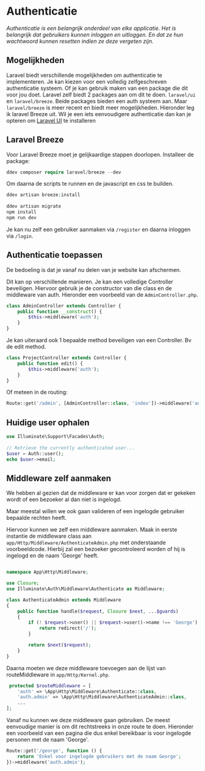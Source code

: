 # Authenticatie

*Authenticatie is een belangrijk onderdeel van elke applicatie. Het is belangrijk dat gebruikers kunnen inloggen en uitloggen. En dat ze hun wachtwoord kunnen resetten indien ze deze vergeten zijn.*

## Mogelijkheden

Laravel biedt verschillende mogelijkheden om authenticatie te implementeren. Je kan kiezen voor een volledig zelfgeschreven authenticatie systeem. Of je kan gebruik maken van een package die dit voor jou doet. Laravel zelf biedt 2 packages aan om dit te doen. `laravel/ui` en `laravel/breeze`. Beide packages bieden een auth systeem aan. Maar `laravel/breeze` is meer recent en biedt meer mogelijkheden. Hieronder leg ik laravel Breeze uit. Wil je een iets eenvoudigere authenticatie dan kan je opteren om [Laravel UI](/laravel/laravel/how-to/laravel-ui) te installeren

## Laravel Breeze

Voor Laravel Breeze moet je gelijkaardige stappen doorlopen. Installeer de package:

``` php
ddev composer require laravel/breeze --dev
```

Om daarna de scripts te runnen en de javascript en css te builden.

``` php
ddev artisan breeze:install
 
ddev artisan migrate
npm install
npm run dev
```

Je kan nu zelf een gebruiker aanmaken via `/register` en daarna inloggen via `/login`.

## Authenticatie toepassen

De bedoeling is dat je vanaf nu delen van je website kan afschermen.

Dit kan op verschillende manieren. Je kan een volledige Controller beveiligen. Hiervoor gebruik je de constructor van die class en de middleware van auth. Hieronder een voorbeeld van de `AdminController.php`.

``` php
class AdminController extends Controller {
    public function __construct() {
        $this->middleware('auth');
    }
}
```

Je kan uiteraard ook 1 bepaalde method beveiligen van een Controller. Bv de edit method.

``` php
class ProjectController extends Controller {
    public function edit() {
        $this->middleware('auth');
    }
}
```

Of meteen in de routing:

``` php
Route::get('/admin', [AdminController::class, 'index'])->middleware('auth');
```

## Huidige user ophalen

``` php
use Illuminate\Support\Facades\Auth;
 
// Retrieve the currently authenticated user...
$user = Auth::user();
echo $user->email;
```

## Middleware zelf aanmaken

We hebben al gezien dat de middleware er kan voor zorgen dat er gekeken wordt of een bezoeker al dan niet is ingelogd.

Maar meestal willen we ook gaan valideren of een ingelogde gebruiker bepaalde rechten heeft.

Hiervoor kunnen we zelf een middleware aanmaken. Maak in eerste instantie de middleware class aan `app/Http/Middleware/AuthenticateAdmin.php` met onderstaande voorbeeldcode. Hierbij zal een bezoeker gecontroleerd worden of hij is ingelogd en de naam 'George' heeft.

``` php

namespace App\Http\Middleware;

use Closure;
use Illuminate\Auth\Middleware\Authenticate as Middleware;

class AuthenticateAdmin extends Middleware
{
    public function handle($request, Closure $next, ...$guards)
    {
        if (! $request->user() || $request->user()->name !== 'George') {
            return redirect('/');
        }

        return $next($request);
    }
}
```

Daarna moeten we deze middleware toevoegen aan de lijst van routeMiddleware in `app/Http/Kernel.php`.

``` php
 protected $routeMiddleware = [
    'auth' => \App\Http\Middleware\Authenticate::class,
    'auth.admin' => \App\Http\Middleware\AuthenticateAdmin::class,
    ...
];
```

Vanaf nu kunnen we deze middleware gaan gebruiken. De meest eenvoudige manier is om dit rechtstreeks in onze route te doen. Hieronder een voorbeeld van een pagina die dus enkel bereikbaar is voor ingelogde personen met de naam 'George'.

``` php
Route::get('/george', function () {
    return 'Enkel voor ingelogde gebruikers met de naam George';
})->middleware('auth.admin');
```